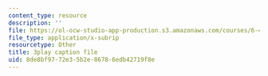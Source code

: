 ```yaml
---
content_type: resource
description: ''
file: https://ol-ocw-studio-app-production.s3.amazonaws.com/courses/6-451-principles-of-digital-communication-ii-spring-2005/8de8bf9772e35b2e86786edb42719f8e_HwGd1CPfIYk.vtt
file_type: application/x-subrip
resourcetype: Other
title: 3play caption file
uid: 8de8bf97-72e3-5b2e-8678-6edb42719f8e
---
```

